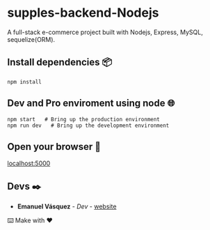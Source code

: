 # supples-backend-Nodejs

A full-stack e-commerce project built with Nodejs, Express, MySQL, sequelize(ORM).

## Install dependencies 📦

```
npm install
```

## Dev and Pro enviroment using node 🌐

```
npm start   # Bring up the production environment
npm run dev   # Bring up the development environment
```

## Open your browser 🚀

[localhost:5000](http://localhost:5000)

## Devs ✒️

- **Emanuel Vásquez** - _Dev_ - [website](https://emanuelhardwell.github.io/)



⌨️ Make with ❤️

